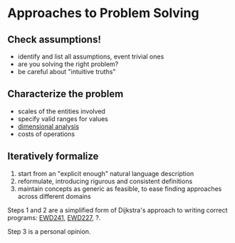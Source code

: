 # Approaches to Problem Solving

## Check assumptions!
- identify and list all assumptions, event trivial ones
- are you solving the right problem?
- be careful about "intuitive truths"

## Characterize the problem 
- scales of the entities involved
- specify valid ranges for values
- [dimensional analysis](https://en.wikipedia.org/wiki/Dimensional_analysis)
- costs of operations

## Iteratively formalize
1. start from an "explicit enough" natural language description
2. reformulate, introducing rigurous and consistent definitions
3. maintain concepts as generic as feasible, to ease finding approaches across different domains

Steps 1 and 2 are a simplified form of Dijkstra's approach to writing correct programs: [EWD241](https://www.cs.utexas.edu/~EWD/transcriptions/EWD02xx/EWD241.html), [EWD227](https://www.cs.utexas.edu/~EWD/transcriptions/EWD02xx/EWD227.html), ?.

Step 3 is a personal opinion.
